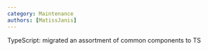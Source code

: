 ```yaml
---
category: Maintenance
authors: [MatissJanis]
---
```


TypeScript: migrated an assortment of common components to TS
